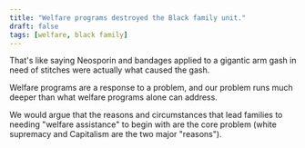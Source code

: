 ```yaml
---
title: "Welfare programs destroyed the Black family unit."
draft: false
tags: [welfare, black family]
---
```


That's like saying Neosporin and bandages applied to a gigantic arm gash in need of stitches were actually what caused the gash.  
  
Welfare programs are a response to a problem, and our problem runs much deeper than what welfare programs alone can address.  
  
We would argue that the reasons and circumstances that lead families to needing "welfare assistance" to begin with are the core problem (white supremacy and Capitalism are the two major "reasons").

